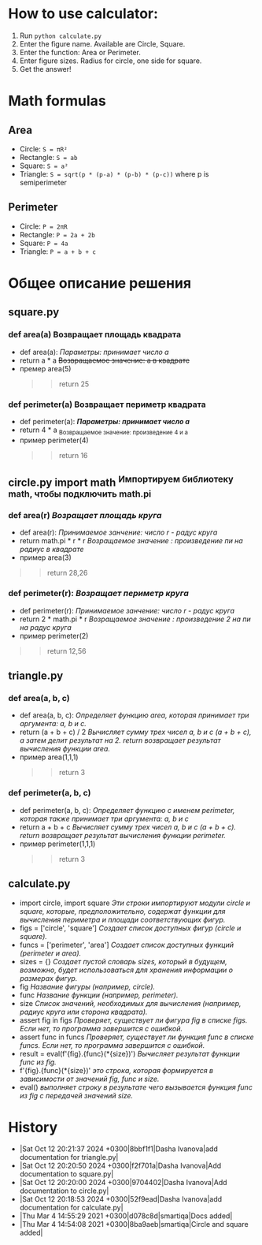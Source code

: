 # How to use calculator:
1. Run `python calculate.py`
2. Enter the figure name. Available are Circle, Square.
3. Enter the function: Area or Perimeter.
4. Enter figure sizes. Radius for circle, one side for square.
5. Get the answer!

# Math formulas
## Area
- Circle: `S = πR²`
- Rectangle: `S = ab`
- Square: `S = a²`
- Triangle: `S = sqrt(p * (p-a) * (p-b) * (p-c))` where p is semiperimeter

## Perimeter
- Circle: `P = 2πR`
- Rectangle: `P = 2a + 2b`
- Square: `P = 4a`
- Triangle: `P = a + b + c`

# Общее описание решения
## square.py
### def area(a) **Возвращает площадь квадрата**
- def area(a): *Параметры: принимает число a*
-	return a * a ~~Возвращаемое значение: а в квадрате~~
- премер area(5)
  >> return 25
### def perimeter(a) **Возвращает периметр квадрата**
- def perimeter(a): ***Параметры: принимает число а***
-	return 4 * a <sub>Возвращаемое значение: произведение 4 и а</sub>
- пример perimeter(4)
  >> return 16
## circle.py import math <sup>Импортируем библиотеку math, чтобы подключить math.pi</sup>
### def area(r) *Возращает площадь круга*
- def area(r): *Принимаемое занчение: число r - радус круга*
-   return math.pi * r * r *Возращаемое значение : произведение пи на радиус в квадрате*
-   пример area(3)
  >> return 28,26
### def perimeter(r): *Возращает периметр круга*
- def perimeter(r): *Принимаемое занчение: число r - радус круга*
-   return 2 * math.pi * r *Возращаемое значение : произведение 2 на пи на радус круга*
-   пример perimeter(2)
  >> return 12,56
## triangle.py
### def area(a, b, c)
- def area(a, b, c): *Определяет функцию area, которая принимает три аргумента: a, b и c.*
- return (a + b + c) / 2 *Вычисляет сумму трех чисел a, b и c (a + b + c), а затем делит результат на 2. return возвращает результат вычисления функции area.*
- пример area(1,1,1)
  >> return 3
### def perimeter(a, b, c)
- def perimeter(a, b, c): *Определяет функцию с именем perimeter, которая также принимает три аргумента: a, b и c*
- return a + b + c *Вычисляет сумму трех чисел a, b и c (a + b + c). return возвращает результат вычисления функции perimeter.*
- пример perimeter(1,1,1)
  >> return 3
## calculate.py

- import circle, import square *Эти строки импортируют модули circle и square, которые, предположительно, содержат функции для вычисления периметра и площади соответствующих фигур.*
- figs = ['circle', 'square'] *Создает список доступных фигур (circle и square).*
- funcs = ['perimeter', 'area'] *Создает список доступных функций (perimeter и area).*
- sizes = {} *Создает пустой словарь sizes, который в будущем, возможно, будет использоваться для хранения информации о размерах фигур.*
- fig *Название фигуры (например, circle).*
- func *Название функции (например, perimeter).*
- size *Список значений, необходимых для вычисления (например, радиус круга или сторона квадрата).*
- assert fig in figs *Проверяет, существует ли фигура fig в списке figs. Если нет, то программа завершится с ошибкой.*
- assert func in funcs *Проверяет, существует ли функция func в списке funcs. Если нет, то программа завершится с ошибкой.*
- result = eval(f'{fig}.{func}(*{size})') *Вычисляет результат функции func из fig.* 
- f'{fig}.{func}(*{size})'  *это строка, которая формируется в зависимости от значений fig, func и size.*
- eval() *выполняет строку в результате чего вызывается функция func из fig с передачей значений size.*

# History
- |Sat Oct 12 20:21:37 2024 +0300|8bbf1f1|Dasha Ivanova|add documentation for triangle.py|
- |Sat Oct 12 20:20:50 2024 +0300|f2f701a|Dasha Ivanova|Add documentation to square.py|
- |Sat Oct 12 20:20:00 2024 +0300|9704402|Dasha Ivanova|Add documentation to circle.py|
- |Sat Oct 12 20:18:53 2024 +0300|52f9ead|Dasha Ivanova|add documentation for calculate.py|
- |Thu Mar 4 14:55:29 2021 +0300|d078c8d|smartiqa|Docs added|
- |Thu Mar 4 14:54:08 2021 +0300|8ba9aeb|smartiqa|Circle and square added|

